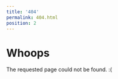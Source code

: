 ```yaml
---
title: '404'
permalink: 404.html
position: 2
---
```


# Whoops

The requested page could not be found. :(